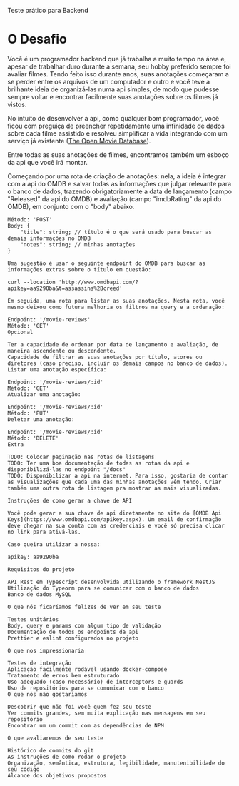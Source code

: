 Teste prático para Backend

<h1>O Desafio</h1>

Você é um programador backend que já trabalha a muito tempo na área e, apesar de trabalhar duro durante a semana, seu hobby preferido sempre foi avaliar filmes. Tendo feito isso durante anos, suas anotações começaram a se perder entre os arquivos de um computador e outro e você teve a brilhante ideia de organizá-las numa api simples, de modo que pudesse sempre voltar e encontrar facilmente suas anotações sobre os filmes já vistos.

No intuito de desenvolver a api, como qualquer bom programador, você ficou com preguiça de preencher repetidamente uma infinidade de dados sobre cada filme assistido e resolveu simplificar a vida integrando com um serviço já existente ([The Open Movie Database](https://www.omdbapi.com/)).

Entre todas as suas anotações de filmes, encontramos também um esboço da api que você irá montar.

Começando por uma rota de criação de anotações: nela, a ideia é integrar com a api do OMDB e salvar todas as informações que julgar relevante para o banco de dados, trazendo obrigatoriamente a data de lançamento (campo "Released" da api do OMDB) e avaliação (campo "imdbRating" da api do OMDB), em conjunto com o "body" abaixo.

```Endpoint: '/movie-reviews'
Método: 'POST'
Body: {
    "title": string; // título é o que será usado para buscar as demais informações no OMDB
    "notes": string; // minhas anotações
} 

Uma sugestão é usar o seguinte endpoint do OMDB para buscar as informações extras sobre o título em questão:

curl --location 'http://www.omdbapi.com/?apikey=aa9290ba&t=assassins%2Bcreed'

Em seguida, uma rota para listar as suas anotações. Nesta rota, você mesmo deixou como futura melhoria os filtros na query e a ordenação:

Endpoint: '/movie-reviews'
Método: 'GET'
Opcional

Ter a capacidade de ordenar por data de lançamento e avaliação, de maneira ascendente ou descendente.
Capacidade de filtrar as suas anotações por título, atores ou diretores (caso preciso, incluir os demais campos no banco de dados).
Listar uma anotação específica:

Endpoint: '/movie-reviews/:id'
Método: 'GET'
Atualizar uma anotação:

Endpoint: '/movie-reviews/:id'
Método: 'PUT'
Deletar uma anotação:

Endpoint: '/movie-reviews/:id'
Método: 'DELETE'
Extra

TODO: Colocar paginação nas rotas de listagens
TODO: Ter uma boa documentação de todas as rotas da api e disponibilizá-las no endpoint "/docs"
TODO: Disponibilizar a api na internet. Para isso, gostaria de contar as visualizações que cada uma das minhas anotações vêm tendo. Criar também uma outra rota de listagem pra mostrar as mais visualizadas.

Instruções de como gerar a chave de API

Você pode gerar a sua chave de api diretamente no site do [OMDB Api Keys](https://www.omdbapi.com/apikey.aspx). Um email de confirmação deve chegar na sua conta com as credenciais e você só precisa clicar no link para ativá-las.

Caso queira utilizar a nossa:

apikey: aa9290ba

Requisitos do projeto

API Rest em Typescript desenvolvida utilizando o framework NestJS
Utilização do Typeorm para se comunicar com o banco de dados
Banco de dados MySQL

O que nós ficaríamos felizes de ver em seu teste

Testes unitários
Body, query e params com algum tipo de validação
Documentação de todos os endpoints da api
Prettier e eslint configurados no projeto

O que nos impressionaria

Testes de integração
Aplicação facilmente rodável usando docker-compose
Tratamento de erros bem estruturado
Uso adequado (caso necessário) de interceptors e guards
Uso de repositórios para se comunicar com o banco
O que nós não gostaríamos

Descobrir que não foi você quem fez seu teste
Ver commits grandes, sem muita explicação nas mensagens em seu repositório
Encontrar um um commit com as dependências de NPM

O que avaliaremos de seu teste

Histórico de commits do git
As instruções de como rodar o projeto
Organização, semântica, estrutura, legibilidade, manutenibilidade do seu código
Alcance dos objetivos propostos
